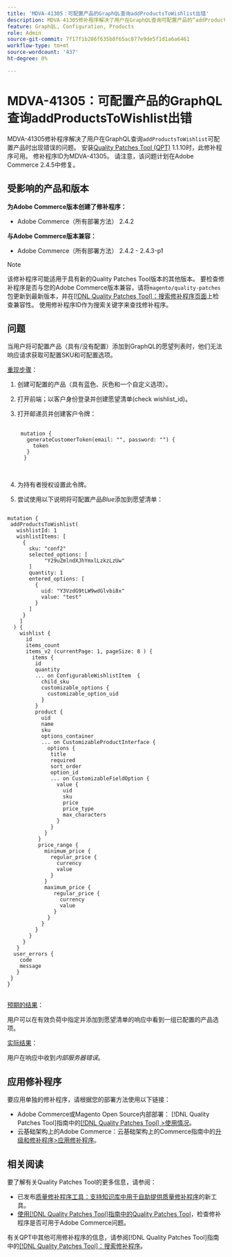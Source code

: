 ```yaml
---
title: 'MDVA-41305：可配置产品的GraphQL查询addProductsToWishlist出错'
description: MDVA-41305修补程序解决了用户在GraphQL查询可配置产品的“addProductsToWishlist”时遇到错误的问题。 安装[Quality Patches Tool (QPT)](https://experienceleague.adobe.com/zh-hans/docs/commerce-knowledge-base/kb/announcements/commerce-announcements/magento-quality-patches-released-new-tool-to-self-serve-quality-patches) 1.1.10后，即可使用此修补程序。 修补程序ID为MDVA-41305。 请注意，该问题计划在Adobe Commerce 2.4.5中修复。
feature: GraphQL, Configuration, Products
role: Admin
source-git-commit: 7f17f1b286f635b8f65ac877e9de5f1d1a6a6461
workflow-type: tm+mt
source-wordcount: '437'
ht-degree: 0%

---
```


# MDVA-41305：可配置产品的GraphQL查询addProductsToWishlist出错

MDVA-41305修补程序解决了用户在GraphQL查询`addProductsToWishlist`可配置产品时出现错误的问题。 安装[Quality Patches Tool (QPT)](https://experienceleague.adobe.com/zh-hans/docs/commerce-knowledge-base/kb/announcements/commerce-announcements/magento-quality-patches-released-new-tool-to-self-serve-quality-patches) 1.1.10时，此修补程序可用。 修补程序ID为MDVA-41305。 请注意，该问题计划在Adobe Commerce 2.4.5中修复。

## 受影响的产品和版本

**为Adobe Commerce版本创建了修补程序：**

* Adobe Commerce（所有部署方法） 2.4.2

**与Adobe Commerce版本兼容：**

* Adobe Commerce（所有部署方法） 2.4.2 - 2.4.3-p1

>[!NOTE]
>
>该修补程序可能适用于具有新的Quality Patches Tool版本的其他版本。 要检查修补程序是否与您的Adobe Commerce版本兼容，请将`magento/quality-patches`包更新到最新版本，并在[[!DNL Quality Patches Tool]：搜索修补程序页面](https://experienceleague.adobe.com/zh-hans/docs/commerce-knowledge-base/kb/announcements/commerce-announcements/magento-quality-patches-released-new-tool-to-self-serve-quality-patches)上检查兼容性。 使用修补程序ID作为搜索关键字来查找修补程序。

## 问题

当用户将可配置产品（具有/没有配置）添加到GraphQL的愿望列表时，他们无法响应请求获取可配置SKU和可配置选项。

<u>重现步骤</u>：

1. 创建可配置的产品（具有蓝色、灰色和一个自定义选项）。
1. 打开前端；以客户身份登录并创建愿望清单(check wishlist_id)。
1. 打开邮递员并创建客户令牌：

   <pre>
    <code class="language-graphql">
    mutation &lbrace;
      generateCustomerToken(email: "", password: "") &lbrace;
        token
      &rbrace;
     &rbrace;
     </code>
     </pre>

1. 为持有者授权设置此令牌。
1. 尝试使用以下说明将可配置产品&#x200B;*Blue*&#x200B;添加到愿望清单：

<pre>
<code class="language-graphql">
mutation &lbrace;
 addProductsToWishlist(
   wishlistId: 1
   wishlistItems: &lbrack;
     &lbrace;
       sku: "conf2"
       selected_options: &lbrack;
            "Y29uZmlndXJhYmxlLzkzLzUw"
       &rbrack;
       quantity: 1
       entered_options: &lbrack;
         &lbrace;
           uid: "Y3VzdG9tLW9wdGlvbi8x"
           value: "test"
         &rbrace;
       &rbrack;
     &rbrace;
    &rbrack;
  ) &lbrace;
    wishlist &lbrace;
      id
      items_count
      items_v2 (currentPage: 1, pageSize: 8 ) &lbrace;
        items &lbrace;
         id
         quantity
         ... on ConfigurableWishlistItem  &lbrace;
           child_sku
           customizable_options &lbrace;
             customizable_option_uid
           &rbrace;
         &rbrace;
         product &lbrace;
           uid
           name
           sku
           options_container
           ... on CustomizableProductInterface &lbrace;
             options &lbrace;
              title
              required
              sort_order
              option_id
              ... on CustomizableFieldOption &lbrace;
                value &lbrace;
                  uid
                  sku
                  price
                  price_type
                  max_characters
                &rbrace;
              &rbrace;
            &rbrace;
          &rbrace;
          price_range &lbrace;
            minimum_price &lbrace;
              regular_price &lbrace;
                currency
                value
              &rbrace;
            &rbrace;
            maximum_price &lbrace;
               regular_price &lbrace;
                 currency
                 value
               &rbrace;
             &rbrace;
           &rbrace;
         &rbrace;
       &rbrace;
     &rbrace;
   &rbrace;
  user_errors &lbrace;
    code
    message
   &rbrace;
 &rbrace;
&rbrace;
</code>
</pre>

<u>预期的结果</u>：

用户可以在有效负荷中指定并添加到愿望清单的响应中看到一组已配置的产品选项。

<u>实际结果</u>：

用户在响应中收到&#x200B;*内部服务器错误*。

## 应用修补程序

要应用单独的修补程序，请根据您的部署方法使用以下链接：

* Adobe Commerce或Magento Open Source内部部署： [!DNL Quality Patches Tool]指南中的[[!DNL Quality Patches Tool] >使用情况](/help/tools/quality-patches-tool/usage.md)。
* 云基础架构上的Adobe Commerce：云基础架构上的Commerce指南中的[升级和修补程序>应用修补程序](https://experienceleague.adobe.com/docs/commerce-cloud-service/user-guide/develop/upgrade/apply-patches.html?lang=zh-Hans)。

## 相关阅读

要了解有关Quality Patches Tool的更多信息，请参阅：

* 已发布[质量修补程序工具：支持知识库中用于自助提供质量修补程序](https://experienceleague.adobe.com/zh-hans/docs/commerce-knowledge-base/kb/announcements/commerce-announcements/magento-quality-patches-released-new-tool-to-self-serve-quality-patches)的新工具。
* [使用[!DNL Quality Patches Tool]指南中的Quality Patches Tool](/help/tools/quality-patches-tool/patches-available-in-qpt/check-patch-for-magento-issue-with-magento-quality-patches.md)，检查修补程序是否可用于Adobe Commerce问题。

有关QPT中其他可用修补程序的信息，请参阅[!DNL Quality Patches Tool]指南中的[[!DNL Quality Patches Tool]：搜索修补程序](https://experienceleague.adobe.com/tools/commerce-quality-patches/index.html?lang=zh-Hans)。

